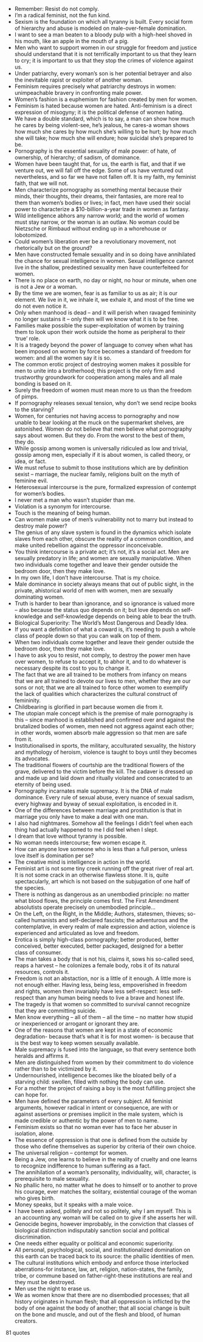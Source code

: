  - Remember: Resist do not comply.
 - I’m a radical feminist, not the fun kind.
 - Sexism is the foundation on which all tyranny is built. Every social form of hierarchy and abuse is modeled on male-over-female domination.
 - I want to see a man beaten to a bloody pulp with a high-heel shoved in his mouth, like an apple in the mouth of a pig.
 - Men who want to support women in our struggle for freedom and justice should understand that it is not terrifically important to us that they learn to cry; it is important to us that they stop the crimes of violence against us.
 - Under patriarchy, every woman’s son is her potential betrayer and also the inevitable rapist or exploiter of another woman.
 - Feminism requires precisely what patriarchy destroys in women: unimpeachable bravery in confronting male power.
 - Women’s fashion is a euphemism for fashion created by men for women.
 - Feminism is hated because women are hated. Anti-feminism is a direct expression of misogyny; it is the political defense of women hating.
 - We have a double standard, which is to say, a man can show how much he cares by being violent-see, he’s jealous, he cares-a woman shows how much she cares by how much she’s willing to be hurt; by how much she will take; how much she will endure; how suicidal she’s prepared to be.
 - Pornography is the essential sexuality of male power: of hate, of ownership, of hierarchy; of sadism, of dominance.
 - Women have been taught that, for us, the earth is flat, and that if we venture out, we will fall off the edge. Some of us have ventured out nevertheless, and so far we have not fallen off. It is my faith, my feminist faith, that we will not.
 - Men characterize pornography as something mental because their minds, their thoughts, their dreams, their fantasies, are more real to them than women’s bodies or lives; in fact, men have used their social power to characterize a $10-billion-a-year trade in women as fantasy.
 - Wild intelligence abhors any narrow world; and the world of women must stay narrow, or the woman is an outlaw. No woman could be Nietzsche or Rimbaud without ending up in a whorehouse or lobotomized.
 - Could women’s liberation ever be a revolutionary movement, not rhetorically but on the ground?
 - Men have constructed female sexuality and in so doing have annihilated the chance for sexual intelligence in women. Sexual intelligence cannot live in the shallow, predestined sexuality men have counterfeiteed for women.
 - There is no place on earth, no day or night, no hour or minute, when one is not a Jew or a woman.
 - By the time we are women, fear is as familiar to us as air; it is our element. We live in it, we inhale it, we exhale it, and most of the time we do not even notice it.
 - Only when manhood is dead – and it will perish when ravaged femininity no longer sustains it – only then will we know what it is to be free.
 - Families make possible the super-exploitation of women by training them to look upon their work outside the home as peripheral to their ‘true’ role.
 - It is a tragedy beyond the power of language to convey when what has been imposed on women by force becomes a standard of freedom for women: and all the women say it is so.
 - The common erotic project of destroying women makes it possible for men to unite into a brotherhood; this project is the only firm and trustworthy groundwork for cooperation among males and all male bonding is based on it.
 - Surely the freedom of women must mean more to us than the freedom of pimps.
 - If pornography releases sexual tension, why don’t we send recipe books to the starving?
 - Women, for centuries not having access to pornography and now unable to bear looking at the muck on the supermarket shelves, are astonished. Women do not believe that men believe what pornography says about women. But they do. From the worst to the best of them, they do.
 - While gossip among women is universally ridiculed as low and trivial, gossip among men, especially if it is about women, is called theory, or idea, or fact.
 - We must refuse to submit to those institutions which are by definition sexist – marriage, the nuclear family, religions built on the myth of feminine evil.
 - Heterosexual intercourse is the pure, formalized expression of contempt for women’s bodies.
 - I never met a man who wasn’t stupider than me.
 - Violation is a synonym for intercourse.
 - Touch is the meaning of being human.
 - Can women make use of men’s vulnerability not to marry but instead to destroy male power?
 - The genius of any slave system is found in the dynamics which isolate slaves from each other, obscure the reality of a common condition, and make united rebellion against the oppressor inconceivable.
 - You think intercourse is a private act; it’s not, it’s a social act. Men are sexually predatory in life; and women are sexually manipulative. When two individuals come together and leave their gender outside the bedroom door, then they make love.
 - In my own life, I don’t have intercourse. That is my choice.
 - Male dominance in society always means that out of public sight, in the private, ahistorical world of men with women, men are sexually dominating women.
 - Truth is harder to bear than ignorance, and so ignorance is valued more – also because the status quo depends on it; but love depends on self-knowledge and self-knowledge depends on being able to bear the truth.
 - Biological Superiority: The World’s Most Dangerous and Deadly Idea.
 - If you want a definition of what a coward is, it’s needing to push a whole class of people down so that you can walk on top of them.
 - When two individuals come together and leave their gender outside the bedroom door, then they make love.
 - I have to ask you to resist, not comply, to destroy the power men have over women, to refuse to accept it, to abhor it, and to do whatever is necessary despite its cost to you to change it.
 - The fact that we are all trained to be mothers from infancy on means that we are all trained to devote our lives to men, whether they are our sons or not; that we are all trained to force other women to exemplify the lack of qualities which characterizes the cultural construct of femininity.
 - Childbearing is glorified in part because women die from it.
 - The utopian male concept which is the premise of male pornography is this – since manhood is established and confirmed over and against the brutalized bodies of women, men need not aggress against each other; in other words, women absorb male aggression so that men are safe from it.
 - Institutionalised in sports, the military, acculturated sexuality, the history and mythology of heroism, violence is taught to boys until they becomes its advocates.
 - The traditional flowers of courtship are the traditional flowers of the grave, delivered to the victim before the kill. The cadaver is dressed up and made up and laid down and ritually violated and consecrated to an eternity of being used.
 - Pornography incarnates male supremacy. It is the DNA of male dominance. Every rule of sexual abuse, every nuance of sexual sadism, every highway and byway of sexual exploitation, is encoded in it.
 - One of the differences between marriage and prostitution is that in marriage you only have to make a deal with one man.
 - I also had nightmares. Somehow all the feelings I didn’t feel when each thing had actually happened to me I did feel when I slept.
 - I dream that love without tyranny is possible.
 - No woman needs intercourse; few women escape it.
 - How can anyone love someone who is less than a full person, unless love itself is domination per se?
 - The creative mind is intelligence in action in the world.
 - Feminist art is not some tiny creek running off the great river of real art. It is not some crack in an otherwise flawless stone. It is, quite spectacularly, art which is not based on the subjugation of one half of the species.
 - There is nothing as dangerous as an unembodied principle: no matter what blood flows, the principle comes first. The First Amendment absolutists operate precisely on unembodied principle...
 - On the Left, on the Right, in the Middle; Authors, statesmen, thieves; so-called humanists and self-declared fascists; the adventurous and the contemplative, in every realm of male expression and action, violence is experienced and articulated as love and freedom.
 - Erotica is simply high-class pornography; better produced, better conceived, better executed, better packaged, designed for a better class of consumer.
 - The man takes a body that is not his, claims it, sows his so-called seed, reaps a harvest – he colonizes a female body, robs it of its natural resources, controls it.
 - Freedom is not an abstaction, nor is a little of it enough. A little more is not enough either. Having less, being less, empoverished in freedom and rights, women then invariably have less self-respect: less self-respect than any human being needs to live a brave and honest life.
 - The tragedy is that women so committed to survival cannot recognize that they are committing suicide.
 - Men know everything – all of them – all the time – no matter how stupid or inexperienced or arrogant or ignorant they are.
 - One of the reasons that women are kept in a state of economic degradation- because that’s what it is for most women- is because that is the best way to keep women sexually available.
 - Male supremacy is fused into the language, so that every sentence both heralds and affirms it.
 - Men are distinguished from women by their commitment to do violence rather than to be victimized by it.
 - Undernourished, intelligence becomes like the bloated belly of a starving child: swollen, filled with nothing the body can use.
 - For a mother the project of raising a boy is the most fulfilling project she can hope for.
 - Men have defined the parameters of every subject. All feminist arguments, however radical in intent or consequence, are with or against assertions or premises implicit in the male system, which is made credible or authentic by the power of men to name.
 - Feminism exists so that no woman ever has to face her abuser in isolation, alone.
 - The essence of oppression is that one is defined from the outside by those who define themselves as superior by criteria of their own choice.
 - The universal religion – contempt for women.
 - Being a Jew, one learns to believe in the reality of cruelty and one learns to recognize indifference to human suffering as a fact.
 - The annihilation of a woman’s personality, individuality, will, character, is prerequisite to male sexuality.
 - No phallic hero, no matter what he does to himself or to another to prove his courage, ever matches the solitary, existential courage of the woman who gives birth.
 - Money speaks, but it speaks with a male voice.
 - I have been asked, politely and not so politely, why I am myself. This is an accounting any woman will be called on to give if she asserts her will.
 - Genocide begins, however improbably, in the conviction that classes of biological distinction indisputably sanction social and political discrimination.
 - One needs either equality or political and economic superiority.
 - All personal, psychological, social, and institutionalized domination on this earth can be traced back to its source: the phallic identities of men.
 - The cultural institutions which embody and enforce those interlocked aberrations-for instance, law, art, religion, nation-states, the family, tribe, or commune based on father-right-these institutions are real and they must be destroyed.
 - Men use the night to erase us.
 - We as women know that there are no disembodied processes; that all history originates in human flesh; that all oppression is inflicted by the body of one against the body of another; that all social change is built on the bone and muscle, and out of the flesh and blood, of human creators.

81 quotes